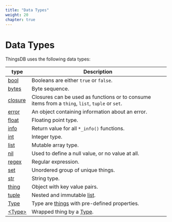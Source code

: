 ```yaml
---
title: "Data Types"
weight: 20
chapter: true
---
```


# Data Types

ThingsDB uses the following data types:

type | Description
------ | -----------
[bool](./bool) | Booleans are either `true` or `false`.
[bytes](./bytes) | Byte sequence.
[closure](./closure) | Closures can be used as functions or to consume items from a `thing`, `list`, `tuple` or `set`.
[error](./error) | An object containing information about an error.
[float](./float) | Floating point type.
[info](./info) | Return value for all `*_info()` functions.
[int](./int) | Integer type.
[list](./list) | Mutable array type.
[nil](./nil) | Used to define a null value, or no value at all.
[regex](./regex) | Regular expression.
[set](./set) | Unordered group of unique things.
[str](./str) | String type.
[thing](./thing) | Object with key value pairs.
[tuple](./tuple) | Nested and immutable [list](./list).
[Type](./type) | Type are [things](./thing) with pre-defined properties.
[&lt;Type&gt;](./wtype) | Wrapped thing by a [Type](./type).
